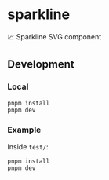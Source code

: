 # sparkline

📈 Sparkline SVG component

## Development

### Local

```
pnpm install
pnpm dev
```

### Example

Inside `test/`:

```
pnpm install
pnpm dev
```
